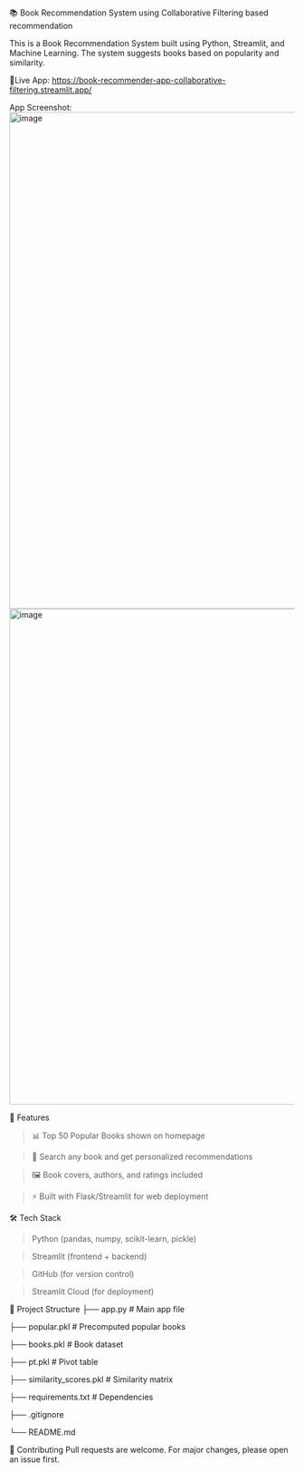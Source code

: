 📚 Book Recommendation System using Collaborative Filtering based recommendation

This is a Book Recommendation System built using Python, Streamlit, and Machine Learning.
The system suggests books based on popularity and similarity.

👀Live App: https://book-recommender-app-collaborative-filtering.streamlit.app/

App Screenshot:
<img width="1920" height="876" alt="image" src="https://github.com/user-attachments/assets/4af861ab-f490-462c-98a6-df3c93bf81ef" width="600" height="400"/>
<img width="1920" height="875" alt="image" src="https://github.com/user-attachments/assets/c1a28f0e-03bf-4ed5-854b-12af503432f1" />

🚀 Features
  > 📊 Top 50 Popular Books shown on homepage

  > 🔎 Search any book and get personalized recommendations

  > 🖼️ Book covers, authors, and ratings included

  > ⚡ Built with Flask/Streamlit for web deployment

🛠️ Tech Stack
  > Python (pandas, numpy, scikit-learn, pickle)
  
  > Streamlit (frontend + backend)
  
  > GitHub (for version control)
  
  > Streamlit Cloud (for deployment)

📂 Project Structure
  ├── app.py                 # Main app file
  
  ├── popular.pkl            # Precomputed popular books
  
  ├── books.pkl              # Book dataset
  
  ├── pt.pkl                 # Pivot table
  
  ├── similarity_scores.pkl  # Similarity matrix
  
  ├── requirements.txt       # Dependencies
  
  ├── .gitignore
  
  └── README.md

🤝 Contributing 
  Pull requests are welcome. For major changes, please open an issue first.
